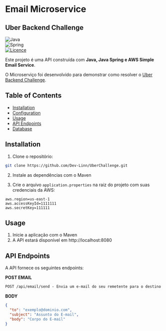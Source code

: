 # Email Microservice  
## Uber Backend Challenge

![Java](https://img.shields.io/badge/java-%23ED8B00.svg?style=for-the-badge&logo=openjdk&logoColor=white)  
![Spring](https://img.shields.io/badge/spring-%236DB33F.svg?style=for-the-badge&logo=spring&logoColor=white)  
[![Licence](https://img.shields.io/github/license/Ileriayo/markdown-badges?style=for-the-badge)](./LICENSE)

Este projeto é uma API construída com **Java, Java Spring e AWS Simple Email Service**.

O Microserviço foi desenvolvido para demonstrar como resolver o [Uber Backend Challenge](https://github.com/uber-archive/coding-challenge-tools/blob/master/coding_challenge.md).

## Table of Contents

- [Installation](#installation)
- [Configuration](#configuration)
- [Usage](#usage)
- [API Endpoints](#api-endpoints)
- [Database](#database)

## Installation

1. Clone o repositório:

```bash
git clone https://github.com/Dev-Linn/UberChallenge.git
```

2. Instale as dependências com o Maven

3. Crie o arquivo `application.properties` na raiz do projeto com suas credenciais da AWS:

```properties
aws.region=us-east-1
aws.accessKeyId=1111111
aws.secretKey=111111
```

## Usage

1. Inicie a aplicação com o Maven
2. A API estará disponível em http://localhost:8080

## API Endpoints  
A API fornece os seguintes endpoints:

**POST EMAIL**  
```markdown
POST /api/email/send - Envia um e-mail do seu remetente para o destino
```

**BODY**
```json
{
  "to": "exemplo@dominio.com",
  "subject": "Assunto do E-mail",
  "body": "Corpo do E-mail"
}
```
